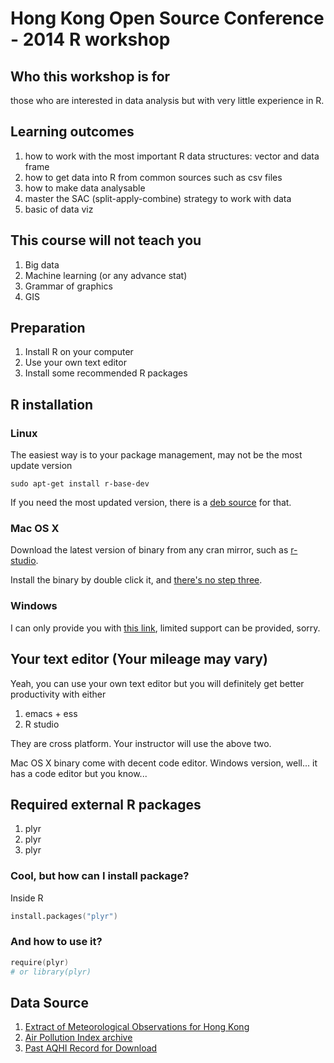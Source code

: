 # Hong Kong Open Source Conference - 2014 R workshop

## Who this workshop is for

those who are interested in data analysis but with very little experience in R.

## Learning outcomes

1. how to work with the most important R data structures: vector and data frame
2. how to get data into R from common sources such as csv files
3. how to make data analysable
4. master the SAC (split-apply-combine) strategy to work with data
5. basic of data viz

## This course will not teach you

1. Big data
2. Machine learning (or any advance stat)
3. Grammar of graphics
4. GIS

## Preparation

1. Install R on your computer
2. Use your own text editor
3. Install some recommended R packages

## R installation

### Linux

The easiest way is to your package management, may not be the most update version

```{bash}
sudo apt-get install r-base-dev
```

If you need the most updated version, there is a [deb source](http://cran.r-project.org/bin/linux/ubuntu/README.html) for that.

### Mac OS X

Download the latest version of binary from any cran mirror, such as [r-studio](http://cran.rstudio.com/bin/macosx/).

Install the binary by double click it, and [there's no step three](http://www.youtube.com/watch?v=6uXJlX50Lj8).

### Windows

I can only provide you with [this link](http://cran.rstudio.com/bin/windows/), limited support can be provided, sorry.

## Your text editor (Your mileage may vary)

Yeah, you can use your own text editor but you will definitely get better productivity with either

1. emacs + ess
2. R studio

They are cross platform. Your instructor will use the above two.

Mac OS X binary come with decent code editor. Windows version, well... it has a code editor but you know...

## Required external R packages

1. plyr
2. plyr
3. plyr

### Cool, but how can I install package?

Inside R

```s
install.packages("plyr")
```

### And how to use it?

```s
require(plyr)
# or library(plyr)
```

## Data Source

1. [Extract of Meteorological Observations for Hong Kong](http://www.hko.gov.hk/wxinfo/pastwx/extract.htm)
2. [Air Pollution Index archive](http://www.aqhi.gov.hk/en/related-websites/air-pollution-index.html)
3. [Past AQHI Record for Download](http://www.aqhi.gov.hk/en/aqhi/statistics-of-aqhi/past-aqhi-records.html)

